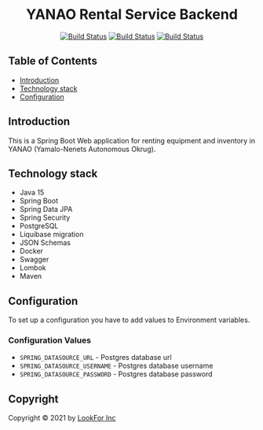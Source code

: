<h1 align="center">YANAO Rental Service Backend</h1>

<div align="center">

[![Build Status](https://img.shields.io/badge/jdk-15-orange)](https://www.oracle.com/java/technologies/javase/15-relnote-issues.html)
[![Build Status](https://img.shields.io/badge/spring-2.4.5-brightgreen)](https://spring.io)
[![Build Status](https://img.shields.io/badge/postgres-13.2-blue)](https://www.postgresql.org****)

</div>

## Table of Contents

- [Introduction](#introduction)
- [Technology stack](#technology-stack)
- [Configuration](#configuration)

## Introduction

This is a Spring Boot Web application for renting equipment and inventory in
YANAO (Yamalo-Nenets Autonomous Okrug).

## Technology stack

- Java 15
- Spring Boot
- Spring Data JPA
- Spring Security
- PostgreSQL
- Liquibase migration
- JSON Schemas
- Docker
- Swagger
- Lombok
- Maven

## Configuration

To set up a configuration you have to add values to Environment variables.

### Configuration Values

- `SPRING_DATASOURCE_URL` - Postgres database url
- `SPRING_DATASOURCE_USERNAME` - Postgres database username
- `SPRING_DATASOURCE_PASSWORD` - Postgres database password

## Copyright

Copyright © 2021 by [LookFor Inc](https://github.com/LookFor-Inc)
